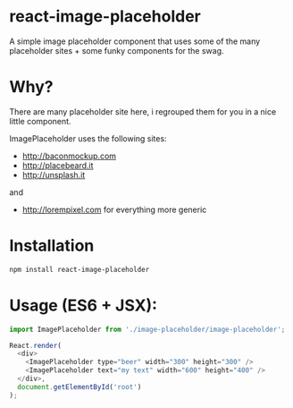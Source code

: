 # react-image-placeholder
A simple image placeholder component that uses some of the many placeholder sites + some funky components for the swag.

Why?
==============
There are many placeholder site here, i regrouped them for you in a nice little component.

ImagePlaceholder uses the following sites:

- http://baconmockup.com
- http://placebeard.it
- http://unsplash.it

and 

- http://lorempixel.com for everything more generic

Installation
==============
```bash
npm install react-image-placeholder
```

Usage (ES6 + JSX):
==============

```javascript
import ImagePlaceholder from './image-placeholder/image-placeholder';

React.render(
  <div>
    <ImagePlaceholder type="beer" width="300" height="300" />
    <ImagePlaceholder text="my text" width="600" height="400" />
  </div>, 
  document.getElementById('root')
);
```